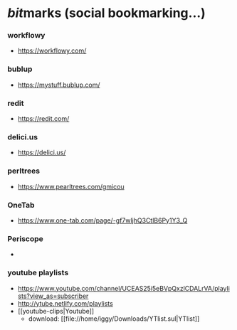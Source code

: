 # *bit*marks (social bookmarking...)

### workflowy

 - https://workflowy.com/

### bublup

 - https://mystuff.bublup.com/

### redit

 - https://redit.com/

### delici.us

 - https://delici.us/

### perltrees

 - https://www.pearltrees.com/gmicou

### OneTab

 - https://www.one-tab.com/page/-gf7wljhQ3CtlB6Py1Y3_Q

### Periscope

 -

### youtube playlists

 - https://www.youtube.com/channel/UCEAS25i5eBVpQxzlCDALrVA/playlists?view_as=subscriber
 - http://ytube.netlify.com/playlists
 - [[youtube-clips|Youtube]]
     - download: [[file://home/iggy/Downloads/YTlist.sul|YTlist]]

